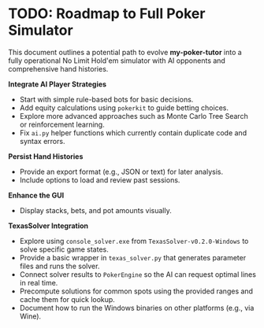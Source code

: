 # TODO: Roadmap to Full Poker Simulator

This document outlines a potential path to evolve **my-poker-tutor** into a fully operational No Limit Hold'em simulator with AI opponents and comprehensive hand histories.

**Integrate AI Player Strategies**
   - Start with simple rule-based bots for basic decisions.
   - Add equity calculations using `pokerkit` to guide betting choices.
   - Explore more advanced approaches such as Monte Carlo Tree Search or reinforcement learning.
   - Fix `ai.py` helper functions which currently contain duplicate code and syntax errors.

**Persist Hand Histories**
   - Provide an export format (e.g., JSON or text) for later analysis.
   - Include options to load and review past sessions.

**Enhance the GUI**
   - Display stacks, bets, and pot amounts visually.

**TexasSolver Integration**
   - Explore using `console_solver.exe` from `TexasSolver-v0.2.0-Windows` to solve specific game states.
   - Provide a basic wrapper in `texas_solver.py` that generates parameter files
     and runs the solver.
   - Connect solver results to `PokerEngine` so the AI can request optimal lines in real time.
   - Precompute solutions for common spots using the provided ranges and cache them for quick lookup.
   - Document how to run the Windows binaries on other platforms (e.g., via Wine).
